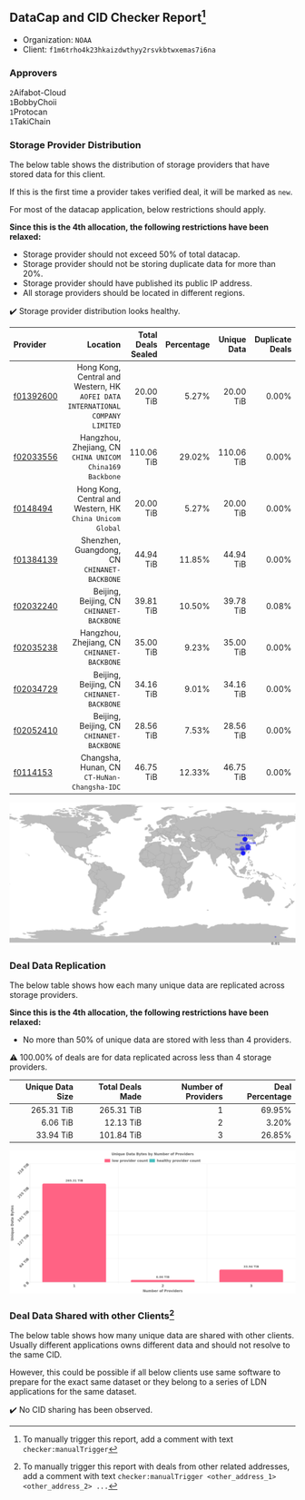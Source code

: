 ## DataCap and CID Checker Report[^1]
 - Organization: `NOAA`
 - Client: `f1m6trho4k23hkaizdwthyy2rsvkbtwxemas7i6na`
### Approvers
`2`Aifabot-Cloud<br/>`1`BobbyChoii<br/>`1`Protocan<br/>`1`TakiChain

### Storage Provider Distribution
The below table shows the distribution of storage providers that have stored data for this client.

If this is the first time a provider takes verified deal, it will be marked as `new`.

For most of the datacap application, below restrictions should apply.

**Since this is the 4th allocation, the following restrictions have been relaxed:**
 - Storage provider should not exceed 50% of total datacap.
 - Storage provider should not be storing duplicate data for more than 20%.
 - Storage provider should have published its public IP address.
 - All storage providers should be located in different regions.

✔️ Storage provider distribution looks healthy.

| Provider                                              |                                                                          Location | Total Deals Sealed | Percentage | Unique Data | Duplicate Deals |
| :---------------------------------------------------- | --------------------------------------------------------------------------------: | -----------------: | ---------: | ----------: | --------------: |
| [f01392600](https://filfox.info/en/address/f01392600) | Hong Kong, Central and Western, HK<br/>`AOFEI DATA INTERNATIONAL COMPANY LIMITED` |          20.00 TiB |      5.27% |   20.00 TiB |           0.00% |
| [f02033556](https://filfox.info/en/address/f02033556) |                       Hangzhou, Zhejiang, CN<br/>`CHINA UNICOM China169 Backbone` |         110.06 TiB |     29.02% |  110.06 TiB |           0.00% |
| [f0148494](https://filfox.info/en/address/f0148494)   |                      Hong Kong, Central and Western, HK<br/>`China Unicom Global` |          20.00 TiB |      5.27% |   20.00 TiB |           0.00% |
| [f01384139](https://filfox.info/en/address/f01384139) |                                   Shenzhen, Guangdong, CN<br/>`CHINANET-BACKBONE` |          44.94 TiB |     11.85% |   44.94 TiB |           0.00% |
| [f02032240](https://filfox.info/en/address/f02032240) |                                      Beijing, Beijing, CN<br/>`CHINANET-BACKBONE` |          39.81 TiB |     10.50% |   39.78 TiB |           0.08% |
| [f02035238](https://filfox.info/en/address/f02035238) |                                    Hangzhou, Zhejiang, CN<br/>`CHINANET-BACKBONE` |          35.00 TiB |      9.23% |   35.00 TiB |           0.00% |
| [f02034729](https://filfox.info/en/address/f02034729) |                                      Beijing, Beijing, CN<br/>`CHINANET-BACKBONE` |          34.16 TiB |      9.01% |   34.16 TiB |           0.00% |
| [f02052410](https://filfox.info/en/address/f02052410) |                                      Beijing, Beijing, CN<br/>`CHINANET-BACKBONE` |          28.56 TiB |      7.53% |   28.56 TiB |           0.00% |
| [f0114153](https://filfox.info/en/address/f0114153)   |                                   Changsha, Hunan, CN<br/>`CT-HuNan-Changsha-IDC` |          46.75 TiB |     12.33% |   46.75 TiB |           0.00% |

<img src="https://raw.githubusercontent.com/data-preservation-programs/filplus-checker-assets/main/filecoin-project/filecoin-plus-large-datasets/issues/1713/1681666155299.png"/>

### Deal Data Replication
The below table shows how each many unique data are replicated across storage providers.


**Since this is the 4th allocation, the following restrictions have been relaxed:**
- No more than 50% of unique data are stored with less than 4 providers.

⚠️ 100.00% of deals are for data replicated across less than 4 storage providers.

| Unique Data Size | Total Deals Made | Number of Providers | Deal Percentage |
| ---------------: | ---------------: | ------------------: | --------------: |
|       265.31 TiB |       265.31 TiB |                   1 |          69.95% |
|         6.06 TiB |        12.13 TiB |                   2 |           3.20% |
|        33.94 TiB |       101.84 TiB |                   3 |          26.85% |

<img src="https://raw.githubusercontent.com/data-preservation-programs/filplus-checker-assets/main/filecoin-project/filecoin-plus-large-datasets/issues/1713/1681666155950.png"/>

### Deal Data Shared with other Clients[^3]
The below table shows how many unique data are shared with other clients.
Usually different applications owns different data and should not resolve to the same CID.

However, this could be possible if all below clients use same software to prepare for the exact same dataset or they belong to a series of LDN applications for the same dataset.

✔️ No CID sharing has been observed.

[^1]: To manually trigger this report, add a comment with text `checker:manualTrigger`

[^2]: Deals from those addresses are combined into this report as they are specified with `checker:manualTrigger`

[^3]: To manually trigger this report with deals from other related addresses, add a comment with text `checker:manualTrigger <other_address_1> <other_address_2> ...`
